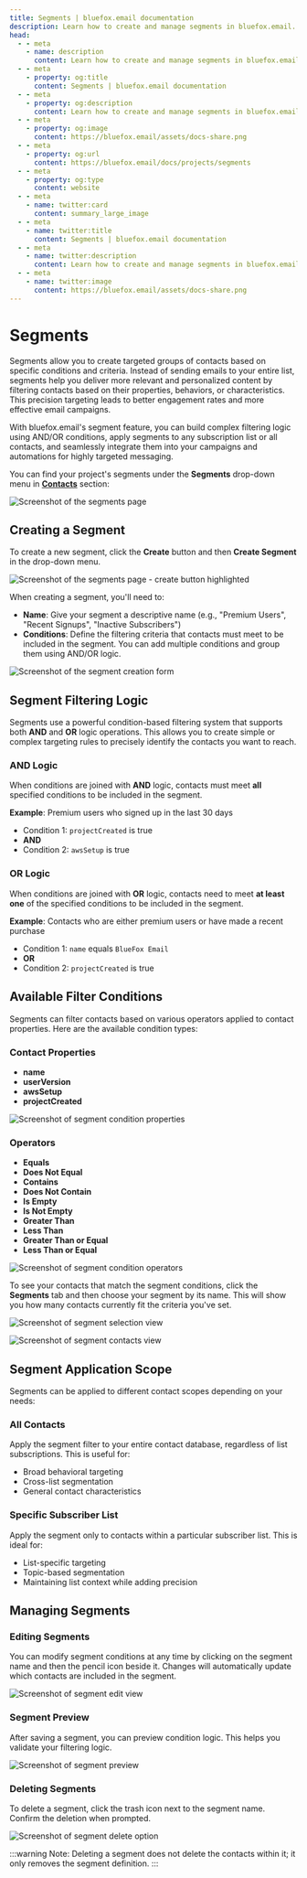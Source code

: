 ```yaml
---
title: Segments | bluefox.email documentation
description: Learn how to create and manage segments in bluefox.email. Use condition-based filters with AND/OR logic to target specific groups of contacts for campaigns and automations.
head:
  - - meta
    - name: description
      content: Learn how to create and manage segments in bluefox.email. Use condition-based filters with AND/OR logic to target specific groups of contacts for campaigns and automations.
  - - meta
    - property: og:title
      content: Segments | bluefox.email documentation
  - - meta
    - property: og:description
      content: Learn how to create and manage segments in bluefox.email. Use condition-based filters with AND/OR logic to target specific groups of contacts for campaigns and automations.
  - - meta
    - property: og:image
      content: https://bluefox.email/assets/docs-share.png
  - - meta
    - property: og:url
      content: https://bluefox.email/docs/projects/segments
  - - meta
    - property: og:type
      content: website
  - - meta
    - name: twitter:card
      content: summary_large_image
  - - meta
    - name: twitter:title
      content: Segments | bluefox.email documentation
  - - meta
    - name: twitter:description
      content: Learn how to create and manage segments in bluefox.email. Use condition-based filters with AND/OR logic to target specific groups of contacts for campaigns and automations.
  - - meta
    - name: twitter:image
      content: https://bluefox.email/assets/docs-share.png
---
```


# Segments

Segments allow you to create targeted groups of contacts based on specific conditions and criteria. Instead of sending emails to your entire list, segments help you deliver more relevant and personalized content by filtering contacts based on their properties, behaviors, or characteristics. This precision targeting leads to better engagement rates and more effective email campaigns.

With bluefox.email's segment feature, you can build complex filtering logic using AND/OR conditions, apply segments to any subscription list or all contacts, and seamlessly integrate them into your campaigns and automations for highly targeted messaging.

You can find your project's segments under the **Segments** drop-down menu in [**Contacts**](./contacts.md) section:

![Screenshot of the segments page](./project-segments.webp)

## Creating a Segment

To create a new segment, click the **Create** button and then **Create Segment** in the drop-down menu.

![Screenshot of the segments page - create button highlighted](./project-segments-create.webp)

When creating a segment, you'll need to:
- **Name**: Give your segment a descriptive name (e.g., "Premium Users", "Recent Signups", "Inactive Subscribers")
- **Conditions**: Define the filtering criteria that contacts must meet to be included in the segment. You can add multiple conditions and group them using AND/OR logic.

![Screenshot of the segment creation form](./project-segments-create-form.webp)

## Segment Filtering Logic

Segments use a powerful condition-based filtering system that supports both **AND** and **OR** logic operations. This allows you to create simple or complex targeting rules to precisely identify the contacts you want to reach.

### AND Logic
When conditions are joined with **AND** logic, contacts must meet **all** specified conditions to be included in the segment.

**Example**: Premium users who signed up in the last 30 days
- Condition 1: `projectCreated` is true
- **AND**
- Condition 2: `awsSetup` is true

### OR Logic
When conditions are joined with **OR** logic, contacts need to meet **at least one** of the specified conditions to be included in the segment.

**Example**: Contacts who are either premium users or have made a recent purchase
- Condition 1: `name` equals `BlueFox Email`
- **OR**
- Condition 2: `projectCreated` is true

## Available Filter Conditions

Segments can filter contacts based on various operators applied to contact properties. Here are the available condition types:

### Contact Properties
- **name**
- **userVersion**
- **awsSetup**
- **projectCreated**

![Screenshot of segment condition properties](./project-segments-condition-properties.webp)

### Operators
- **Equals**
- **Does Not Equal**
- **Contains**
- **Does Not Contain**
- **Is Empty**
- **Is Not Empty**
- **Greater Than**
- **Less Than**
- **Greater Than or Equal**
- **Less Than or Equal**

![Screenshot of segment condition operators](./project-segments-condition-operators.webp)

To see your contacts that match the segment conditions, click the **Segments** tab and then choose your segment by its name. This will show you how many contacts currently fit the criteria you've set.

![Screenshot of segment selection view](./project-segments-selection-view.webp)

![Screenshot of segment contacts view](./project-segments-contacts-view.webp)

## Segment Application Scope

Segments can be applied to different contact scopes depending on your needs:

### All Contacts
Apply the segment filter to your entire contact database, regardless of list subscriptions. This is useful for:
- Broad behavioral targeting
- Cross-list segmentation
- General contact characteristics

### Specific Subscriber List
Apply the segment only to contacts within a particular subscriber list. This is ideal for:
- List-specific targeting
- Topic-based segmentation
- Maintaining list context while adding precision

## Managing Segments

### Editing Segments
You can modify segment conditions at any time by clicking on the segment name and then the pencil icon beside it. Changes will automatically update which contacts are included in the segment.

![Screenshot of segment edit view](./project-segments-edit-view.webp)

### Segment Preview
After saving a segment, you can preview condition logic. This helps you validate your filtering logic.

![Screenshot of segment preview](./project-segments-preview.webp)

### Deleting Segments
To delete a segment, click the trash icon next to the segment name. Confirm the deletion when prompted.

![Screenshot of segment delete option](./project-segments-delete.webp)

:::warning Note: Deleting a segment does not delete the contacts within it; it only removes the segment definition.
:::